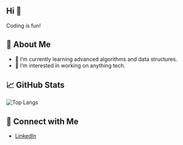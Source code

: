 ## Hi 👋

<!--
**EthJan/EthJan** is a ✨ _special_ ✨ repository because its `README.md` (this file) appears on your GitHub profile.

Here are some ideas to get you started:

- 🔭 I’m currently working on ...
- 🌱 I’m currently learning ...
- 👯 I’m looking to collaborate on ...
- 🤔 I’m looking for help with ...
- 💬 Ask me about ...
- 📫 How to reach me: ...
- 😄 Pronouns: ...
- ⚡ Fun fact: ...
-->

Coding is fun!

## 🚀 About Me
- 🌱 I’m currently learning advanced algorithms and data structures.
- 👯 I’m interested in working on anything tech.


## 📈 GitHub Stats
![Top Langs](https://github-readme-stats.vercel.app/api/top-langs/?username=EthJan&layout=compact&theme=radical)

## 🔗 Connect with Me
- [LinkedIn]([https://www.linkedin.com/in/your-profile](https://www.linkedin.com/in/ethan-jan-868b94245/))
